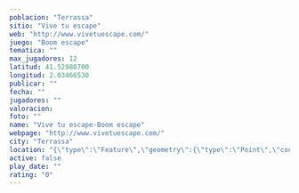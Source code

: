 ```yaml
---
poblacion: "Terrassa"
sitio: "Vive tu escape"
web: "http://www.vivetuescape.com/"
juego: "Boom escape"
tematica: ""
max_jugadores: 12
latitud: 41.52980700
longitud: 2.03466530
publicar: ""
fecha: ""
jugadores: ""
valoracion: 
foto: ""
name: "Vive tu escape-Boom escape"
webpage: "http://www.vivetuescape.com/"
city: "Terrassa"
location: "{\"type\":\"Feature\",\"geometry\":{\"type\":\"Point\",\"coordinates\":[2.0346653,41.529807]}}"
active: false
play_date: ""
rating: "0"
---
```

